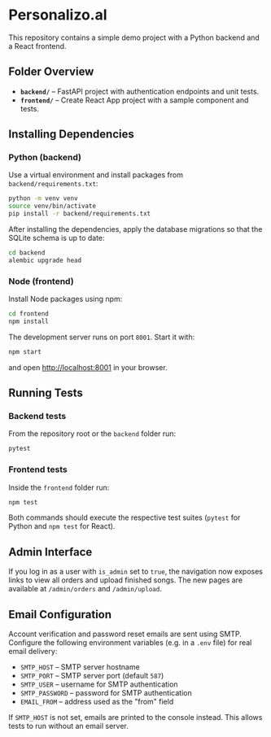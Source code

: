 # Personalizo.al

This repository contains a simple demo project with a Python backend and a React frontend.

## Folder Overview

- **`backend/`** – FastAPI project with authentication endpoints and unit tests.
- **`frontend/`** – Create React App project with a sample component and tests.

## Installing Dependencies

### Python (backend)

Use a virtual environment and install packages from `backend/requirements.txt`:

```bash
python -m venv venv
source venv/bin/activate
pip install -r backend/requirements.txt
```

After installing the dependencies, apply the database migrations so that the
SQLite schema is up to date:

```bash
cd backend
alembic upgrade head
```

### Node (frontend)

Install Node packages using npm:

```bash
cd frontend
npm install
```

The development server runs on port `8001`. Start it with:

```bash
npm start
```
and open [http://localhost:8001](http://localhost:8001) in your browser.

## Running Tests

### Backend tests

From the repository root or the `backend` folder run:

```bash
pytest
```

### Frontend tests

Inside the `frontend` folder run:

```bash
npm test
```

Both commands should execute the respective test suites (`pytest` for Python and `npm test` for React).

## Admin Interface

If you log in as a user with `is_admin` set to `true`, the navigation now exposes links to view all orders and upload finished songs.  The new pages are available at `/admin/orders` and `/admin/upload`.

## Email Configuration

Account verification and password reset emails are sent using SMTP. Configure the
following environment variables (e.g. in a `.env` file) for real email delivery:

- `SMTP_HOST` – SMTP server hostname
- `SMTP_PORT` – SMTP server port (default `587`)
- `SMTP_USER` – username for SMTP authentication
- `SMTP_PASSWORD` – password for SMTP authentication
- `EMAIL_FROM` – address used as the "from" field

If `SMTP_HOST` is not set, emails are printed to the console instead. This
allows tests to run without an email server.
